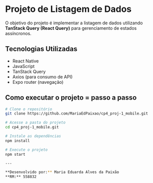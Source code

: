 # Projeto de Listagem de Dados
 
O objetivo do projeto é implementar a listagem de dados utilizando **TanStack Query (React Query)** para gerenciamento de estados assíncronos.

## Tecnologias Utilizadas
- React Native
- JavaScript
- TanStack Query
- Axios (para consumo de API)
- Expo router (navegação)

## Como executar o projeto = passo a passo

```bash
# Clone o repositório
git clone https://github.com/MariaEdPaixao/cp4_proj-1_mobile.git

# Acesse a pasta do projeto
cd cp4_proj-1_mobile.git

# Instale as dependências
npm install

# Execute o projeto
npm start

---

**Desenvolvido por:** Maria Eduarda Alves da Paixão  
**RM:** 558832
